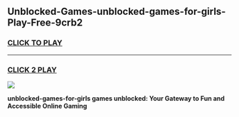 
## Unblocked-Games-unblocked-games-for-girls-Play-Free-9crb2
<h3>
<a href="https://premium76.site?title=unblocked-games-for-girls&ref=23A">CLICK TO PLAY</a></h3>
<hr>

<h3>
<a href="https://premium76.site?title=unblocked-games-for-girls&ref=23A">CLICK 2 PLAY</a>
  
</h3>

<a href="https://premium76.site?title=unblocked-games-for-girls&ref=23A"><img src="https://clearcache.store/games.png"></a>


**unblocked-games-for-girls games unblocked: Your Gateway to Fun and Accessible Online Gaming**
